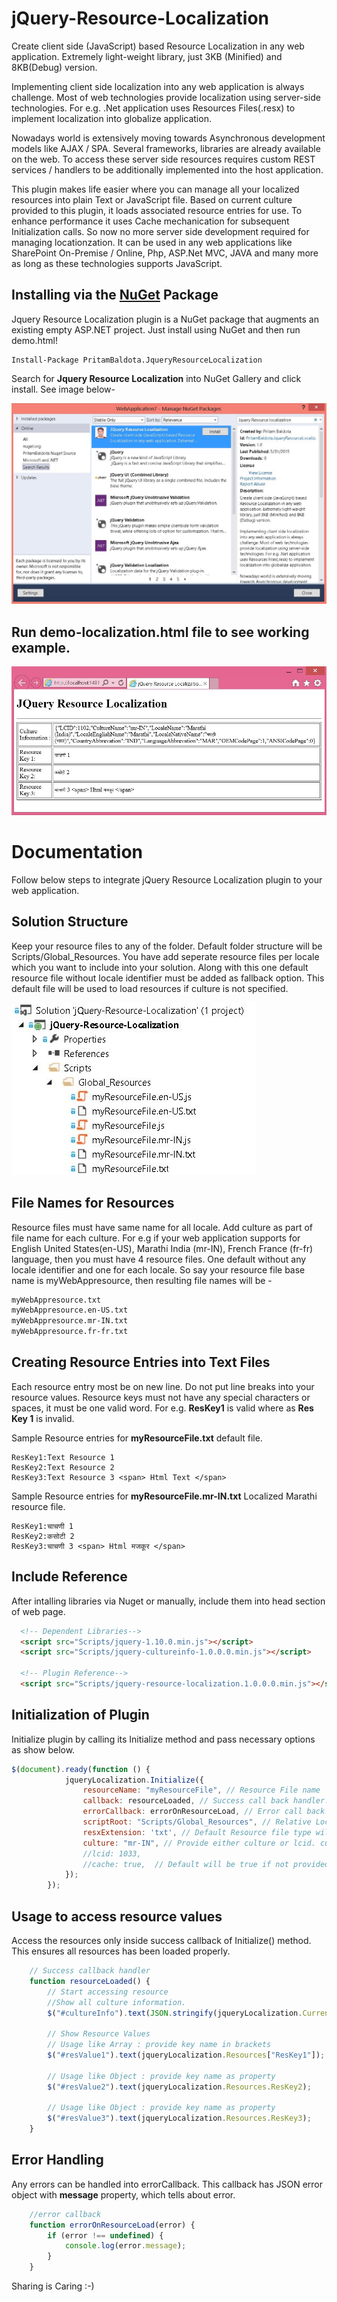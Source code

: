 # jQuery-Resource-Localization
Create client side (JavaScript) based Resource Localization in any web application. Extremely light-weight library, just 3KB (Minified) and 8KB(Debug) version.

Implementing client side localization into any web application is always challenge. Most of web technologies provide localization using server-side technologies. For e.g. .Net application uses Resources Files(.resx) to implement localization into globalize application. 

Nowadays world is extensively moving towards Asynchronous development models like AJAX / SPA. Several frameworks, libraries are already available on the web. To access these server side resources requires custom REST services / handlers to be additionally implemented into the host application. 

This plugin makes life easier where you can manage all your localized resources into plain Text or JavaScript file. Based on current culture provided to this plugin, it loads associated resource entries for use. To enhance performance it uses Cache mechanication for subsequent Initialization calls. So now no more server side development required for managing locationzation. It can be used in any web applications like SharePoint On-Premise / Online, Php, ASP.Net MVC, JAVA and many more as long as these technologies supports JavaScript.


## Installing via the [NuGet](https://www.nuget.org/packages/PritamBaldota.JqueryResourceLocalization) Package
Jquery Resource Localization plugin is a NuGet package that augments an existing empty ASP.NET project. Just install using NuGet and then run demo.html!

```nuget
Install-Package PritamBaldota.JqueryResourceLocalization
```
Search for  **Jquery Resource Localization** into NuGet Gallery and click install. See image below-

![](/add_nuget_package.JPG)

## Run demo-localization.html file to see working example.

![](/demo.JPG)

# Documentation
Follow below steps to integrate jQuery Resource Localization plugin to your web application.
## Solution Structure
Keep your resource files to any of the folder. Default folder structure will be Scripts/Global_Resources. You have add seperate resource files per locale which you want to include into your solution. Along with this one default resource file without locale identifier must be added as fallback option. This default file will be used to load resources if culture is not specified.

![](/solution_structure.JPG)

## File Names for Resources
Resource files must have same name for all locale. Add culture as part of file name for each culture. For e.g if your web application supports for English United States(en-US), Marathi India (mr-IN), French France (fr-fr)  language, then you must have 4 resource files. One default without any locale identifier and one for each locale. So say your resource file base name is myWebAppresource, then resulting file names will be -
```html
myWebAppresource.txt
myWebAppresource.en-US.txt
myWebAppresource.mr-IN.txt
myWebAppresource.fr-fr.txt
```

## Creating Resource Entries into Text Files
Each resource entry most be on new line. Do not put line breaks into your resource values. Resource keys must not have any special characters or spaces, it must be one valid word. For e.g. **ResKey1** is valid where as **Res Key 1** is invalid.

Sample Resource entries for **myResourceFile.txt** default file.
```text
ResKey1:Text Resource 1
ResKey2:Text Resource 2
ResKey3:Text Resource 3 <span> Html Text </span>
```
Sample Resource entries for **myResourceFile.mr-IN.txt** Localized Marathi resource file.
```text
ResKey1:चाचणी 1
ResKey2:कसोटी 2
ResKey3:चाचणी 3 <span> Html मजकूर </span>
```

## Include Reference
After intalling libraries via Nuget or manually, include them into head section of web page.
```html
  <!-- Dependent Libraries-->
  <script src="Scripts/jquery-1.10.0.min.js"></script>
  <script src="Scripts/jquery-cultureinfo-1.0.0.0.min.js"></script>

  <!-- Plugin Reference-->
  <script src="Scripts/jquery-resource-localization.1.0.0.0.min.js"></script>
```

## Initialization of Plugin
Initialize plugin by calling its Initialize method and pass necessary options as show below.

```javascript
$(document).ready(function () {
            jqueryLocalization.Initialize({
                resourceName: "myResourceFile", // Resource File name
                callback: resourceLoaded, // Success call back handler. After this call back you can use resources.
                errorCallback: errorOnResourceLoad, // Error call back handler
                scriptRoot: "Scripts/Global_Resources", // Relative Location for Resource files
                resxExtension: 'txt', // Default Resource file type will be txt if not provided. Valid types will either js or txt.
                culture: "mr-IN", // Provide either culture or lcid. culture will have higher priority, if provided lcid will be ignored.
                //lcid: 1033,
                //cache: true,  // Default will be true if not provided. If Initialize called multiple times, it will return result from cache.
            });
        });
```

## Usage to access resource values
Access the resources only inside success callback of Initialize() method. This ensures all resources has been loaded properly.  
```javascript
    // Success callback handler
    function resourceLoaded() {
        // Start accessing resource
        //Show all culture information. 
        $("#cultureInfo").text(JSON.stringify(jqueryLocalization.CurrentCulture));

        // Show Resource Values 
        // Usage like Array : provide key name in brackets
        $("#resValue1").text(jqueryLocalization.Resources["ResKey1"]);

        // Usage like Object : provide key name as property
        $("#resValue2").text(jqueryLocalization.Resources.ResKey2);

        // Usage like Object : provide key name as property
        $("#resValue3").text(jqueryLocalization.Resources.ResKey3);
    }
```

## Error Handling
Any errors can be handled into errorCallback. This callback has JSON error object with **message** property, which tells about error.
```javascript
    //error callback
    function errorOnResourceLoad(error) {
        if (error !== undefined) {
            console.log(error.message);
        }
    }
```

Sharing is Caring :-)
